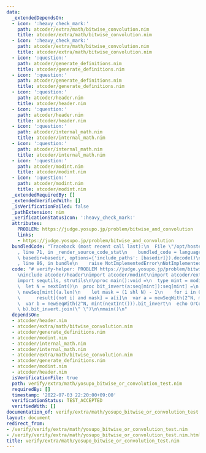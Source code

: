 ```yaml
---
data:
  _extendedDependsOn:
  - icon: ':heavy_check_mark:'
    path: atcoder/extra/math/bitwise_convolution.nim
    title: atcoder/extra/math/bitwise_convolution.nim
  - icon: ':heavy_check_mark:'
    path: atcoder/extra/math/bitwise_convolution.nim
    title: atcoder/extra/math/bitwise_convolution.nim
  - icon: ':question:'
    path: atcoder/generate_definitions.nim
    title: atcoder/generate_definitions.nim
  - icon: ':question:'
    path: atcoder/generate_definitions.nim
    title: atcoder/generate_definitions.nim
  - icon: ':question:'
    path: atcoder/header.nim
    title: atcoder/header.nim
  - icon: ':question:'
    path: atcoder/header.nim
    title: atcoder/header.nim
  - icon: ':question:'
    path: atcoder/internal_math.nim
    title: atcoder/internal_math.nim
  - icon: ':question:'
    path: atcoder/internal_math.nim
    title: atcoder/internal_math.nim
  - icon: ':question:'
    path: atcoder/modint.nim
    title: atcoder/modint.nim
  - icon: ':question:'
    path: atcoder/modint.nim
    title: atcoder/modint.nim
  _extendedRequiredBy: []
  _extendedVerifiedWith: []
  _isVerificationFailed: false
  _pathExtension: nim
  _verificationStatusIcon: ':heavy_check_mark:'
  attributes:
    PROBLEM: https://judge.yosupo.jp/problem/bitwise_and_convolution
    links:
    - https://judge.yosupo.jp/problem/bitwise_and_convolution
  bundledCode: "Traceback (most recent call last):\n  File \"/opt/hostedtoolcache/Python/3.10.5/x64/lib/python3.10/site-packages/onlinejudge_verify/documentation/build.py\"\
    , line 71, in _render_source_code_stat\n    bundled_code = language.bundle(stat.path,\
    \ basedir=basedir, options={'include_paths': [basedir]}).decode()\n  File \"/opt/hostedtoolcache/Python/3.10.5/x64/lib/python3.10/site-packages/onlinejudge_verify/languages/nim.py\"\
    , line 86, in bundle\n    raise NotImplementedError\nNotImplementedError\n"
  code: "# verify-helper: PROBLEM https://judge.yosupo.jp/problem/bitwise_and_convolution\n\
    \ninclude atcoder/header\nimport atcoder/modint\nimport atcoder/extra/math/bitwise_convolution\n\
    import sequtils, strutils\n\nproc main():void =\n  type mint = modint998244353\n\
    \  let N = nextInt()\n  proc bit_invert(a:seq[mint]):seq[mint] =\n    result =\
    \ newSeq[mint](a.len)\n    let mask = (1 shl N) - 1\n    for i in 0..<a.len:\n\
    \      result[(not i) and mask] = a[i]\n  var a = newSeqWith(2^N, mint(nextInt())).bit_invert\n\
    \  var b = newSeqWith(2^N, mint(nextInt())).bit_invert\n  echo OrConvolution(a,\
    \ b).bit_invert.join(\" \")\n\nmain()\n"
  dependsOn:
  - atcoder/header.nim
  - atcoder/extra/math/bitwise_convolution.nim
  - atcoder/generate_definitions.nim
  - atcoder/modint.nim
  - atcoder/internal_math.nim
  - atcoder/internal_math.nim
  - atcoder/extra/math/bitwise_convolution.nim
  - atcoder/generate_definitions.nim
  - atcoder/modint.nim
  - atcoder/header.nim
  isVerificationFile: true
  path: verify/extra/math/yosupo_bitwise_or_convolution_test.nim
  requiredBy: []
  timestamp: '2022-07-03 22:20:00+09:00'
  verificationStatus: TEST_ACCEPTED
  verifiedWith: []
documentation_of: verify/extra/math/yosupo_bitwise_or_convolution_test.nim
layout: document
redirect_from:
- /verify/verify/extra/math/yosupo_bitwise_or_convolution_test.nim
- /verify/verify/extra/math/yosupo_bitwise_or_convolution_test.nim.html
title: verify/extra/math/yosupo_bitwise_or_convolution_test.nim
---
```

